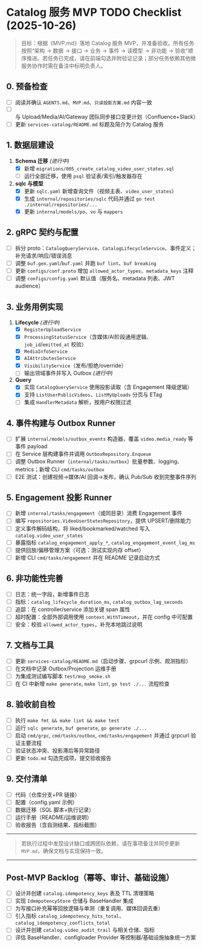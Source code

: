 # Catalog 服务 MVP TODO Checklist (2025-10-26)

> 目标：根据《MVP.md》落地 Catalog 服务 MVP，并准备验收。所有任务按照“架构 → 数据 → 接口 → 业务 → 事件 → 读模型 → 非功能 → 验收”顺序推进。若任务已完成，请在前端勾选并附验证记录；部分任务依赖其他微服务协作时需在备注中标明负责人。

## 0. 预备检查
- [ ] 阅读并确认 `AGENTS.md`、`MVP.md`、`只读投影方案.md` 内容一致
- [ ] 与 Upload/Media/AI/Gateway 团队同步接口变更计划（Confluence+Slack）
- [ ] 更新 `services-catalog/README.md` 标题及简介为 Catalog 服务

## 1. 数据层建设
1. **Schema 迁移** *(进行中)*
   - [x] 新增 `migrations/005_create_catalog_video_user_states.sql`
   - [ ] 运行全部迁移，使用 `psql` 验证表/索引/触发器存在
2. **sqlc 与模型**
   - [x] 更新 `sqlc.yaml` 新增查询文件（视频主表、`video_user_states`）
   - [x] 生成 `internal/repositories/sqlc` 代码并通过 `go test ./internal/repositories/...`
   - [x] 更新 `internal/models/po`、`vo` 与 `mappers`

## 2. gRPC 契约与配置
- [ ] 拆分 proto：`CatalogQueryService`、`CatalogLifecycleService`、事件定义；补充请求/响应/错误消息
- [ ] 调整 `buf.gen.yaml`/`buf.yaml` 并跑 `buf lint`、`buf breaking`
- [ ] 更新 `configs/conf.proto` 增加 `allowed_actor_types`、`metadata_keys` 注释
- [ ] 调整 `configs/config.yaml` 默认值（服务名、metadata 列表、JWT audience）

## 3. 业务用例实现
1. **Lifecycle** *(进行中)*
   - [x] `RegisterUploadService`
   - [x] `ProcessingStatusService`（含媒体/AI阶段通用逻辑、`job_id`/`emitted_at` 校验）
   - [x] `MediaInfoService`
   - [x] `AIAttributesService`
   - [x] `VisibilityService`（发布/拒绝/override）
   - [ ] 输出领域事件并写入 Outbox *(进行中)*
2. **Query**
   - [x] 实现 `CatalogQueryService` 使用投影读取（含 Engagement 降级逻辑）
   - [x] 支持 `ListUserPublicVideos`、`ListMyUploads` 分页与 ETag
   - [ ] 集成 `HandlerMetadata` 解析，按用户权限过滤

## 4. 事件构建与 Outbox Runner
- [ ] 扩展 `internal/models/outbox_events` 构造器，覆盖 `video.media_ready` 等事件 payload
- [ ] 在 Service 层构建事件并调用 `OutboxRepository.Enqueue`
- [ ] 调整 Outbox Runner（`internal/tasks/outbox`）批量参数、logging、metrics；新增 CLI `cmd/tasks/outbox`
- [ ] E2E 测试：创建视频→媒体/AI 回调→发布，确认 Pub/Sub 收到完整事件序列

## 5. Engagement 投影 Runner
- [ ] 新增 `internal/tasks/engagement`（或同目录）消费 Engagement 事件
- [ ] 编写 `repositories.VideoUserStatesRepository`，提供 UPSERT/删除能力
- [ ] 定义事件解码结构，将 liked/bookmarked/watched 写入 `catalog.video_user_states`
- [ ] 暴露指标 `catalog_engagement_apply_*`, `catalog_engagement_event_lag_ms`
- [ ] 提供回放/偏移管理方案（可选：测试实现内存 offset）
- [ ] 新增 CLI `cmd/tasks/engagement` 并在 README 记录启动方式

## 6. 非功能性完善
- [ ] 日志：统一字段，新增事件日志
- [ ] 指标：`catalog_lifecycle_duration_ms`, `catalog_outbox_lag_seconds`
- [ ] 追踪：在 controller/service 添加关键 span 属性
- [ ] 超时配置：全部外部调用使用 `context.WithTimeout`，并在 config 中可配置
- [ ] 安全：校验 `allowed_actor_types`，补充本地跳过说明

## 7. 文档与工具
- [ ] 更新 `services-catalog/README.md`（启动步骤、grpcurl 示例、观测指标）
- [ ] 在文档中记录 Outbox/Projection 运维手册
- [ ] 为集成测试编写脚本 `test/mvp_smoke.sh`
- [ ] 在 CI 中新增 `make generate`, `make lint`, `go test ./...` 流程检查

## 8. 验收前自检
- [ ] 执行 `make fmt && make lint && make test`
- [ ] 运行 `sqlc generate`, `buf generate`, `go generate ./...`
- [ ] 启动 `cmd/grpc`, `cmd/tasks/outbox`, `cmd/tasks/engagement` 并通过 grpcurl 验证主要流程
- [ ] 验证状态冲突、投影滞后等异常路径
- [ ] 更新 `todo.md` 勾选完成项，提交验收报告

## 9. 交付清单
- [ ] 代码（仓库分支+PR 链接）
- [ ] 配置（config.yaml 示例）
- [ ] 数据迁移（SQL 脚本+执行记录）
- [ ] 运行手册（README/运维说明）
- [ ] 验收报告（含自测结果、指标截图）

---

> 若执行过程中发现设计缺口或跨团队依赖，请在事项备注并同步更新 `MVP.md`，确保文档与实现保持一致。

---

## Post-MVP Backlog（幂等、审计、基础设施）
- [ ] 设计并创建 `catalog.idempotency_keys` 表及 TTL 清理策略
- [ ] 实现 `IdempotencyStore` 仓储与 BaseHandler 集成
- [ ] 为写接口补充幂等回放逻辑与单测（重复调用、媒体回调去重）
- [ ] 引入指标 `catalog_idempotency_hits_total`、`catalog_idempotency_conflicts_total`
- [ ] 设计并创建 `catalog.video_audit_trail` 与相关仓储、指标
- [ ] 评估 BaseHandler、configloader Provider 等控制器/基础设施抽象统一方案
